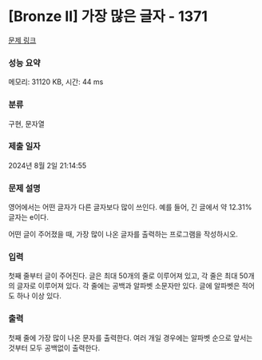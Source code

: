 # [Bronze II] 가장 많은 글자 - 1371 

[문제 링크](https://www.acmicpc.net/problem/1371) 

### 성능 요약

메모리: 31120 KB, 시간: 44 ms

### 분류

구현, 문자열

### 제출 일자

2024년 8월 2일 21:14:55

### 문제 설명

<p>영어에서는 어떤 글자가 다른 글자보다 많이 쓰인다. 예를 들어, 긴 글에서 약 12.31% 글자는 e이다.</p>

<p>어떤 글이 주어졌을 때, 가장 많이 나온 글자를 출력하는 프로그램을 작성하시오.</p>

### 입력 

 <p>첫째 줄부터 글이 주어진다. 글은 최대 50개의 줄로 이루어져 있고, 각 줄은 최대 50개의 글자로 이루어져 있다. 각 줄에는 공백과 알파벳 소문자만 있다. 글에 알파벳은 적어도 하나 이상 있다.</p>

### 출력 

 <p>첫째 줄에 가장 많이 나온 문자를 출력한다. 여러 개일 경우에는 알파벳 순으로 앞서는 것부터 모두 공백없이 출력한다.</p>

